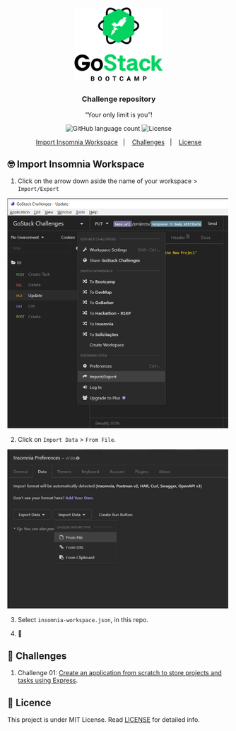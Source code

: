 <h1 align="center">
    <img alt="GoStack" src=".github/bootcamp-header.png" width="200px" />
</h1>

<h3 align="center">
  Challenge repository
</h3>

<p align="center">“Your only limit is you”!</p>

<p align="center">
  <img alt="GitHub language count" src="https://img.shields.io/github/languages/count/vsalbuq/gostack?color=%2304D361">
  <img alt="License" src="https://img.shields.io/badge/license-MIT-%2304D361">
</p>

<p align="center">
  <a href="#nerd_face-import-insomnia-workspace">Import Insomnia Workspace</a>&nbsp;&nbsp;&nbsp;|&nbsp;&nbsp;&nbsp;
  <a href="#muscle-challenges">Challenges</a>&nbsp;&nbsp;&nbsp;|&nbsp;&nbsp;&nbsp;
  <a href="#memo-licença">License</a>
</p>

## :nerd_face: Import Insomnia Workspace

1. Click on the arrow down aside the name of your workspace > `Import/Export`

<img alt="Import workspace" src=".github/import-workspace.png" width="500px" />

2. Click on `Import Data` > `From File`.

<img alt="Import workspace" src=".github/from-file.png" width="500px" />

3. Select `insomnia-workspace.json`, in this repo.

4. :tada:

## :muscle: Challenges

1. Challenge 01: [Create an application from scratch to store projects and tasks using Express](https://github.com/vsalbuq/gostack/tree/master/challenge-01#----).

## :memo: Licence

This project is under MIT License. Read [LICENSE](LICENSE.md) for detailed info.
